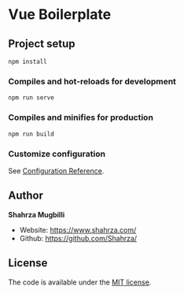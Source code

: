 # Vue Boilerplate

## Project setup
```
npm install
```

### Compiles and hot-reloads for development
```
npm run serve
```

### Compiles and minifies for production
```
npm run build
```

### Customize configuration
See [Configuration Reference](https://cli.vuejs.org/config/).

## Author

**Shahrza Mugbilli**

-   Website: <https://www.shahrza.com/>
-   Github: <https://github.com/Shahrza/>

## License

The code is available under the [MIT license](LICENSE).

